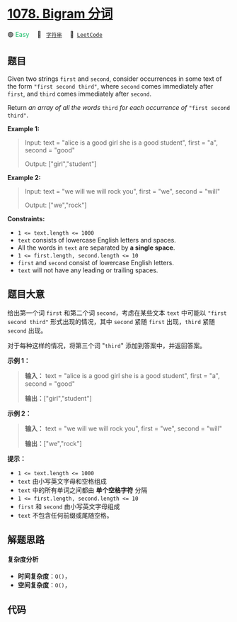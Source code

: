 # [1078. Bigram 分词](https://leetcode.com/problems/occurrences-after-bigram)

🟢 <font color=#15bd66>Easy</font>&emsp; 🔖&ensp; [`字符串`](/outline/tag/string.md)&emsp; 🔗&ensp;[`LeetCode`](https://leetcode.com/problems/occurrences-after-bigram)

## 题目

Given two strings `first` and `second`, consider occurrences in some text of
the form `"first second third"`, where `second` comes immediately after
`first`, and `third` comes immediately after `second`.

Return _an array of all the words_ `third` _for each occurrence of_ `"first
second third"`.



**Example 1:**

> Input: text = "alice is a good girl she is a good student", first = "a", second = "good"
> 
> Output: ["girl","student"]

**Example 2:**

> Input: text = "we will we will rock you", first = "we", second = "will"
> 
> Output: ["we","rock"]

**Constraints:**

  * `1 <= text.length <= 1000`
  * `text` consists of lowercase English letters and spaces.
  * All the words in `text` are separated by **a single space**.
  * `1 <= first.length, second.length <= 10`
  * `first` and `second` consist of lowercase English letters.
  * `text` will not have any leading or trailing spaces.


## 题目大意

给出第一个词 `first` 和第二个词 `second`，考虑在某些文本 `text` 中可能以 `"first second third"`
形式出现的情况，其中 `second` 紧随 `first` 出现，`third` 紧随 `second` 出现。

对于每种这样的情况，将第三个词 "`third`" 添加到答案中，并返回答案。



**示例 1：**

> 
> 
> 
> 
> 
> **输入：** text = "alice is a good girl she is a good student", first = "a", second = "good"
> 
> **输出：**["girl","student"]
> 
> 

**示例 2：**

> 
> 
> 
> 
> 
> **输入：** text = "we will we will rock you", first = "we", second = "will"
> 
> **输出：**["we","rock"]
> 
> 



**提示：**

  * `1 <= text.length <= 1000`
  * `text` 由小写英文字母和空格组成
  * `text` 中的所有单词之间都由 **单个空格字符** 分隔
  * `1 <= first.length, second.length <= 10`
  * `first` 和 `second` 由小写英文字母组成
  * `text` 不包含任何前缀或尾随空格。


## 解题思路

#### 复杂度分析

- **时间复杂度**：`O()`，
- **空间复杂度**：`O()`，

## 代码

```javascript

```